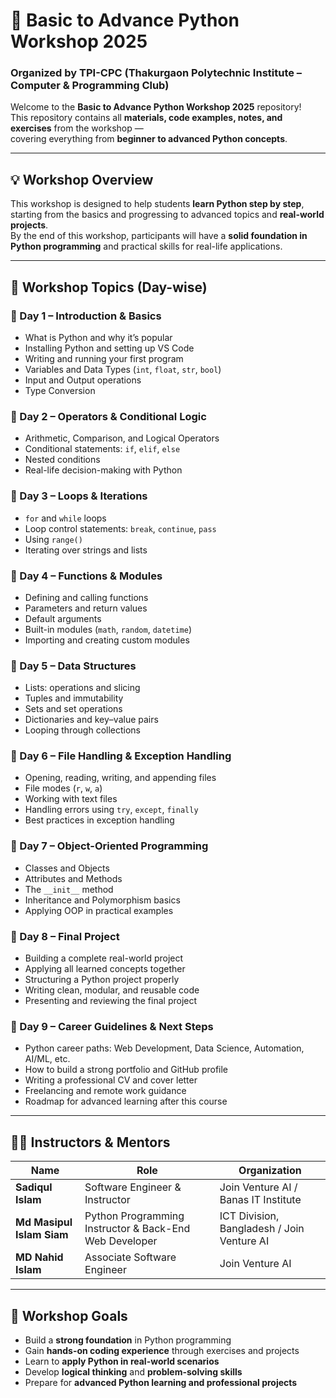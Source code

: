 # 🐍 Basic to Advance Python Workshop 2025  

### Organized by **TPI-CPC (Thakurgaon Polytechnic Institute – Computer & Programming Club)**  

Welcome to the **Basic to Advance Python Workshop 2025** repository!  
This repository contains all **materials, code examples, notes, and exercises** from the workshop —  
covering everything from **beginner to advanced Python concepts**.

---

## 💡 Workshop Overview

This workshop is designed to help students **learn Python step by step**,  
starting from the basics and progressing to advanced topics and **real-world projects**.  
By the end of this workshop, participants will have a **solid foundation in Python programming** and practical skills for real-life applications.

---

## 📘 Workshop Topics (Day-wise)

### 🌟 Day 1 – Introduction & Basics
- What is Python and why it’s popular  
- Installing Python and setting up VS Code  
- Writing and running your first program  
- Variables and Data Types (`int`, `float`, `str`, `bool`)  
- Input and Output operations  
- Type Conversion  

### 🌟 Day 2 – Operators & Conditional Logic
- Arithmetic, Comparison, and Logical Operators  
- Conditional statements: `if`, `elif`, `else`  
- Nested conditions  
- Real-life decision-making with Python  

### 🌟 Day 3 – Loops & Iterations
- `for` and `while` loops  
- Loop control statements: `break`, `continue`, `pass`  
- Using `range()`  
- Iterating over strings and lists  

### 🌟 Day 4 – Functions & Modules
- Defining and calling functions  
- Parameters and return values  
- Default arguments  
- Built-in modules (`math`, `random`, `datetime`)  
- Importing and creating custom modules  

### 🌟 Day 5 – Data Structures
- Lists: operations and slicing  
- Tuples and immutability  
- Sets and set operations  
- Dictionaries and key–value pairs  
- Looping through collections  

### 🌟 Day 6 – File Handling & Exception Handling
- Opening, reading, writing, and appending files  
- File modes (`r`, `w`, `a`)  
- Working with text files  
- Handling errors using `try`, `except`, `finally`  
- Best practices in exception handling  

### 🌟 Day 7 – Object-Oriented Programming
- Classes and Objects  
- Attributes and Methods  
- The `__init__` method  
- Inheritance and Polymorphism basics  
- Applying OOP in practical examples  

### 🌟 Day 8 – Final Project
- Building a complete real-world project  
- Applying all learned concepts together  
- Structuring a Python project properly  
- Writing clean, modular, and reusable code  
- Presenting and reviewing the final project  

### 🌟 Day 9 – Career Guidelines & Next Steps
- Python career paths: Web Development, Data Science, Automation, AI/ML, etc.  
- How to build a strong portfolio and GitHub profile  
- Writing a professional CV and cover letter  
- Freelancing and remote work guidance  
- Roadmap for advanced learning after this course

---

## 👨‍🏫 Instructors & Mentors

| Name | Role | Organization |
|------|------|--------------|
| **Sadiqul Islam** | Software Engineer & Instructor | Join Venture AI / Banas IT Institute |
| **Md Masipul Islam Siam** | Python Programming Instructor & Back-End Web Developer | ICT Division, Bangladesh / Join Venture AI |
| **MD Nahid Islam** | Associate Software Engineer | Join Venture AI |

---

## 🎯 Workshop Goals

- Build a **strong foundation** in Python programming  
- Gain **hands-on coding experience** through exercises and projects  
- Learn to **apply Python in real-world scenarios**  
- Develop **logical thinking** and **problem-solving skills**  
- Prepare for **advanced Python learning and professional projects**

